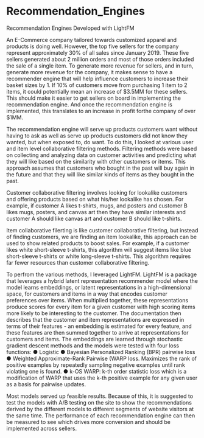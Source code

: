 # Recommendation_Engines
Recommendation Engines Developed with LightFM

An E-Commerce company tailored towards customized apparel and products is doing well. However, the top five sellers for the company represent approximately 30% of all sales since January 2019. These five sellers generated about 2 million orders and most of those orders included the sale of a single item. To generate more revenue for sellers, and in turn, generate more revenue for the company, it makes sense to have a recommender engine that will help influence customers to increase their basket sizes by 1. If 10% of customers move from purchasing 1 item to 2 items, it could potentially mean an increase of $3.5MM for these sellers. This should make it easier to get sellers on board in implementing the recommendation engine. And once the recommendation engine is implemented, this translates to an increase in profit forthe company of over $1MM.

The recommendation engine will serve up products customers want without having to ask as well as serve up products customers did not know they wanted, but when exposed to, do want. To do this, I looked at various user and item level collaborative filtering methods. Filtering methods were based on collecting and analyzing data on customer activities and predicting what they will like based on the similarity with other customers or items. This approach assumes that customers who bought in the past will buy again in the future and that they will like similar kinds of items as they bought in the past.

Customer collaborative filtering involves looking for lookalike customers and offering products based on what his/her lookalike has chosen. For example, if customer A likes t-shirts, mugs, and posters and customer B likes mugs, posters, and canvas art then they have similar interests and customer A should like canvas art and customer B should like t-shirts.

Item collaborative filerting is like customer collaborative filtering, but instead of finding customers, we are finding an item lookalike, this approach can be used to show related products to boost sales. For example, if a customer likes white short-sleeve t-shirts, this algorithm will suggest items like blue short-sleeve t-shirts or white long-sleeve t-shirts. This algorithm requires far fewer resources than customer collaborative filtering.

To perfrom the various methods, I leveraged LightFM. LightFM is a package that leverages a hybrid latent representation recommender model where the model learns embeddings, or latent representations in a high-dimensional space, for customers and items in a way that encodes customer preferences over items. When multiplied together, these representations produce scores for every item for a given customer with high scoring items more likely to be interesting to the customer. The documentation then describes that the customer and item representations are expressed in terms of their features - an embedding is estimated for every feature, and these features are then summed together to arrive at representations for customers and items. The embeddings are learned through stochastic gradient descent methods and the models were tested with four loss functions: 
●	Logistic
●	Bayesian Personalized Ranking (BPR) pairwise loss
●	Weighted Approximate-Rank Pairwise (WARP loss. Maximizes the rank of positive examples by repeatedly sampling negative examples until rank violating one is found. 
●	k-OS WARP: k-th order statistic loss which is a modification of WARP that uses the k-th positive example for any given user as a basis for pairwise updates.

Most models served up feasible results. Because of this, it is suggested to test the models with A/B testing on the site to show the recommendations derived by the different models to different segments of website visitors at the same time. The performance of each recommendation engine can then be measured to see which drives more conversion and should be implemented across sellers. 
